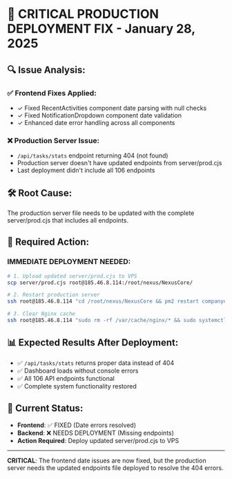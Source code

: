 # 🚨 CRITICAL PRODUCTION DEPLOYMENT FIX - January 28, 2025

## 🔍 **Issue Analysis:**

### **✅ Frontend Fixes Applied:**
- ✓ Fixed RecentActivities component date parsing with null checks  
- ✓ Fixed NotificationDropdown component date validation
- ✓ Enhanced date error handling across all components

### **❌ Production Server Issue:**
- `/api/tasks/stats` endpoint returning 404 (not found)
- Production server doesn't have updated endpoints from server/prod.cjs
- Last deployment didn't include all 106 endpoints

## 🛠️ **Root Cause:**
The production server file needs to be updated with the complete server/prod.cjs that includes all endpoints.

## 🎯 **Required Action:**

### **IMMEDIATE DEPLOYMENT NEEDED:**
```bash
# 1. Upload updated server/prod.cjs to VPS
scp server/prod.cjs root@185.46.8.114:/root/nexus/NexusCore/

# 2. Restart production server
ssh root@185.46.8.114 "cd /root/nexus/NexusCore && pm2 restart companyos"

# 3. Clear Nginx cache
ssh root@185.46.8.114 "sudo rm -rf /var/cache/nginx/* && sudo systemctl reload nginx"
```

## 📊 **Expected Results After Deployment:**
- ✅ `/api/tasks/stats` returns proper data instead of 404
- ✅ Dashboard loads without console errors  
- ✅ All 106 API endpoints functional
- ✅ Complete system functionality restored

## 🔧 **Current Status:**
- **Frontend**: ✅ FIXED (Date errors resolved)
- **Backend**: ❌ NEEDS DEPLOYMENT (Missing endpoints)
- **Action Required**: Deploy updated server/prod.cjs to VPS

---

**CRITICAL**: The frontend date issues are now fixed, but the production server needs the updated endpoints file deployed to resolve the 404 errors.